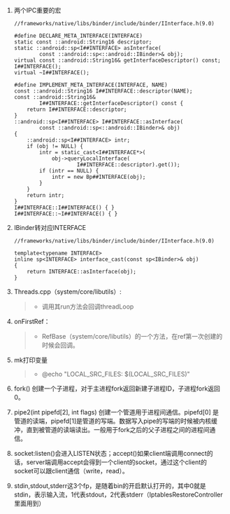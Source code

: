 1. 两个IPC重要的宏
    ```
    //frameworks/native/libs/binder/include/binder/IInterface.h(9.0)

    #define DECLARE_META_INTERFACE(INTERFACE)
    static const ::android::String16 descriptor;
    static ::android::sp<I##INTERFACE> asInterface(
            const ::android::sp<::android::IBinder>& obj);
    virtual const ::android::String16& getInterfaceDescriptor() const;
    I##INTERFACE();
    virtual ~I##INTERFACE();
    
    #define IMPLEMENT_META_INTERFACE(INTERFACE, NAME)
    const ::android::String16 I##INTERFACE::descriptor(NAME);
    const ::android::String16&
            I##INTERFACE::getInterfaceDescriptor() const {
        return I##INTERFACE::descriptor;
    }
    ::android::sp<I##INTERFACE> I##INTERFACE::asInterface(
            const ::android::sp<::android::IBinder>& obj)
    {
        ::android::sp<I##INTERFACE> intr;
        if (obj != NULL) {
            intr = static_cast<I##INTERFACE*>(
                obj->queryLocalInterface(
                        I##INTERFACE::descriptor).get());
            if (intr == NULL) {
                intr = new Bp##INTERFACE(obj);
            }
        }
        return intr;
    }
    I##INTERFACE::I##INTERFACE() { }
    I##INTERFACE::~I##INTERFACE() { }
    ```
2. IBinder转对应INTERFACE
    ```
    //frameworks/native/libs/binder/include/binder/IInterface.h(9.0)

    template<typename INTERFACE>
    inline sp<INTERFACE> interface_cast(const sp<IBinder>& obj)
    {
        return INTERFACE::asInterface(obj);
    }
    ```

3. Threads.cpp（system/core/libutils）:
    >- 调用其run方法会回调threadLoop

4. onFirstRef：
    >- RefBase（system/core/libutils）的一个方法，在ref第一次创建的时候会回调。

5. mk打印变量
    >- @echo "LOCAL_SRC_FILES: $(LOCAL_SRC_FILES)"

6. fork() 创建一个子进程，对于主进程fork返回新建子进程ID，子进程fork返回0。

7. pipe2(int pipefd[2], int flags) 创建一个管道用于进程间通信。pipefd[0] 是管道的读端，pipefd[1]是管道的写端。数据写入pipe的写端的时候被内核缓冲，直到被管道的读端读出。一般用于fork之后的父子进程之间的进程间通信。

8. socket:listen()会进入LISTEN状态；accept()如果client端调用connect的话，server端调用accept会得到一个client的socket，通过这个client的socket可以跟client通信（write，read）。

9. stdin,stdout,stderr这3个fp，是随着bin的开启默认打开的，其中0就是stdin，表示输入流，1代表stdout，2代表stderr（IptablesRestoreController里面用到）